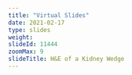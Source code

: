 ```yaml
---
title: "Virtual Slides"
date: 2021-02-17
type: slides
weight:
slideId: 11444
zoomMax: 9
slideTitle: H&E of a Kidney Wedge
---
```

